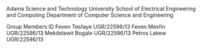 Adama Science and Technology University
School of Electrical Engineering and Computing
Department of Computer Science and Engineering

Group Members                    ID
Feven Tesfaye              UGR/22596/13
Feven Mesfin               UGR/22596/13
Mekdelawit Bogale          UGR/22596/13
Petros Lakew               UGR/22596/13

